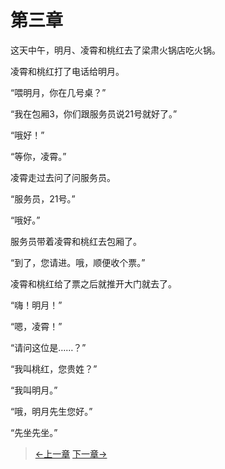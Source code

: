 # 第三章

这天中午，明月、凌霄和桃红去了梁肃火锅店吃火锅。

凌霄和桃红打了电话给明月。

“喂明月，你在几号桌？”

“我在包厢3，你们跟服务员说21号就好了。”

“哦好！”

“等你，凌霄。”

凌霄走过去问了问服务员。

“服务员，21号。”

“哦好。”

服务员带着凌霄和桃红去包厢了。

“到了，您请进。哦，顺便收个票。”

凌霄和桃红给了票之后就推开大门就去了。

“嗨！明月！”

“嗯，凌霄！”

“请问这位是……？”

“我叫桃红，您贵姓？”

“我叫明月。”

“哦，明月先生您好。”

“先坐先坐。”

> [←上一章](/zh-cn/ex1/chapter2.md)  [下一章→](/zh-cn/ex1/chapter4.md)
